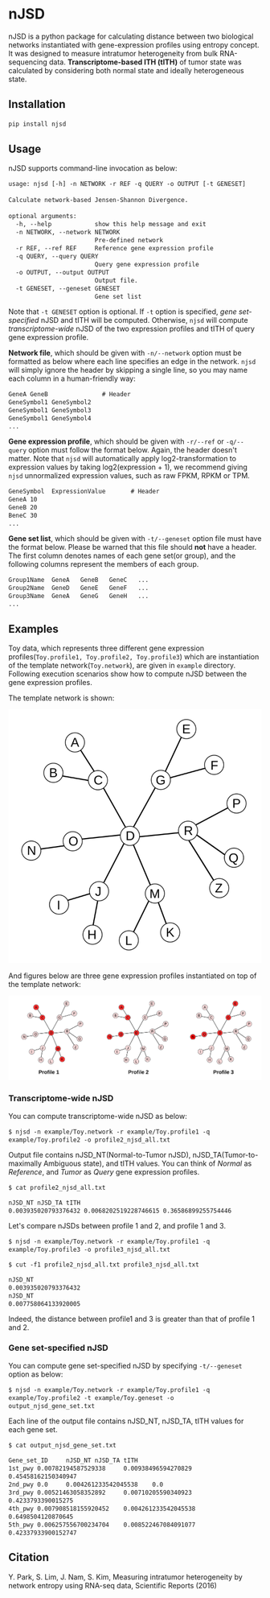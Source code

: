 # nJSD

nJSD is a python package for calculating distance between two biological networks instantiated with gene-expression profiles using entropy concept. It was designed to measure intratumor heterogeneity from bulk RNA-sequencing data. **Transcriptome-based ITH (tITH)** of tumor state was calculated by considering both normal state and ideally heterogeneous state.

## Installation

```python
pip install njsd
```

## Usage

nJSD supports command-line invocation as below:

```shell
usage: njsd [-h] -n NETWORK -r REF -q QUERY -o OUTPUT [-t GENESET]

Calculate network-based Jensen-Shannon Divergence.

optional arguments:
  -h, --help            show this help message and exit
  -n NETWORK, --network NETWORK
                        Pre-defined network
  -r REF, --ref REF     Reference gene expression profile
  -q QUERY, --query QUERY
                        Query gene expression profile
  -o OUTPUT, --output OUTPUT
                        Output file.
  -t GENESET, --geneset GENESET
                        Gene set list
```

Note that `-t GENESET` option is optional. If `-t` option is specified, *gene set-specified* nJSD and tITH will be computed. Otherwise, `njsd` will compute *transcriptome-wide* nJSD of the two expression profiles and tITH of query gene expression profile.

**Network file**, which should be given with `-n/--network` option must be formatted as below where each line specifies an edge in the network. `njsd` will simply ignore the header by skipping a single line, so you may name each column in a human-friendly way:

    GeneA GeneB               # Header
    GeneSymbol1 GeneSymbol2
    GeneSymbol1 GeneSymbol3
    GeneSymbol1 GeneSymbol4
    ...

**Gene expression profile**, which should be given with `-r/--ref` or `-q/--query` option must follow the format below. Again, the header doesn't matter. Note that `njsd` will automatically apply log2-transformation to expression values by taking log2(expression + 1), we recommend giving `njsd` unnormalized expression values, such as raw FPKM, RPKM or TPM.

    GeneSymbol  ExpressionValue       # Header
    GeneA 10
    GeneB 20
    BeneC 30
    ...

**Gene set list**, which should be given with `-t/--geneset` option file must have the format below. Please be warned that this file should **not** have a header. The first column denotes names of each gene set(or group), and the following columns represent the members of each group.

    Group1Name  GeneA   GeneB   GeneC   ...
    Group2Name  GeneD   GeneE   GeneF   ...
    Group3Name  GeneA   GeneG   GeneH   ...
    ...

## Examples

Toy data, which represents three different gene expression profiles(`Toy.profile1, Toy.profile2, Toy.profile3`) which are instantiation of the template network(`Toy.network`), are given in `example` directory. Following execution scenarios show how to compute nJSD between the gene expression profiles.

The template network is shown:

![network](img/network.svg)

And figures below are three gene expression profiles instantiated on top of the template network:

![profiles](img/profiles.svg)

### Transcriptome-wide nJSD

You can compute transcriptome-wide nJSD as below:

```shell
$ njsd -n example/Toy.network -r example/Toy.profile1 -q example/Toy.profile2 -o profile2_njsd_all.txt
```

Output file contains nJSD_NT(Normal-to-Tumor nJSD), nJSD_TA(Tumor-to-maximally Ambiguous state), and tITH values. You can think of *Normal* as *Reference*, and *Tumor* as *Query* gene expression profiles.

```shell
$ cat profile2_njsd_all.txt
```

```shell
nJSD_NT nJSD_TA tITH
0.003935020793376432 0.0068202519228746615 0.36586899255754446
```

Let's compare nJSDs between profile 1 and 2, and profile 1 and 3. 

```shell
$ njsd -n example/Toy.network -r example/Toy.profile1 -q example/Toy.profile3 -o profile3_njsd_all.txt
```

```shell
$ cut -f1 profile2_njsd_all.txt profile3_njsd_all.txt
```

```shell
nJSD_NT
0.003935020793376432
nJSD_NT
0.007758064133920005
```

Indeed, the distance between profile1 and 3 is greater than that of profile 1 and 2.

### Gene set-specified nJSD

You can compute gene set-specified nJSD by specifying `-t/--geneset` option as below:

```shell
$ njsd -n example/Toy.network -r example/Toy.profile1 -q example/Toy.profile2 -t example/Toy.geneset -o output_njsd_gene_set.txt
```

Each line of the output file contains nJSD_NT, nJSD_TA, tITH values for each gene set.

```shell
$ cat output_njsd_gene_set.txt
```

```shell
Gene_set_ID     nJSD_NT nJSD_TA tITH
1st_pwy 0.00782194587529338     0.00938496594270829     0.45458162150340947
2nd_pwy 0.0     0.004261233542045538    0.0
3rd_pwy 0.00521463058352892     0.00710205590340923     0.4233793390015275
4th_pwy 0.007908518155920452    0.004261233542045538    0.6498504120870645
5th_pwy 0.006257556700234704    0.008522467084091077    0.42337933900152747
```

Citation
----------------------

Y. Park, S. Lim, J. Nam, S. Kim, Measuring intratumor heterogeneity by network entropy using RNA-seq data, Scientific Reports (2016)

